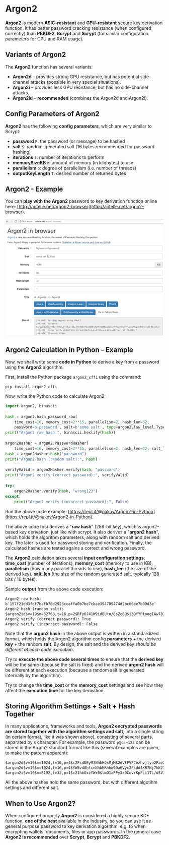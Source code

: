# Argon2

[**Argon2**](https://en.wikipedia.org/wiki/Argon2) is modern **ASIC-resistant** and **GPU-resistant** secure key derivation function. It has better password cracking resistance \(when configured correctly\) than **PBKDF2**, **Bcrypt** and **Scrypt** \(for similar configuration parameters for CPU and RAM usage\).

## Variants of Argon2

The **Argon2** function has several variants:

* **Argon2d** – provides strong GPU resistance, but has potential side-channel attacks \(possible in very special situations\).
* **Argon2i** – provides less GPU resistance, but has no side-channel attacks.
* **Argon2id** – **recommended** \(combines the Argon2d and Argon2i\).

## Config Parameters of Argon2

**Argon2** has the following **config parameters**, which are very similar to Scrypt:

* **password** `P`: the password \(or message\) to be hashed
* **salt** `S`: random-generated salt \(16 bytes recommended for password hashing\)
* **iterations** `t`: number of iterations to perform
* **memorySizeKB** `m`: amount of memory \(in kilobytes\) to use
* **parallelism** `p`: degree of parallelism \(i.e. number of threads\)
* **outputKeyLength** `T`: desired number of returned bytes

## Argon2 - Example

You can **play with the Argon2** password to key derivation function online here: [http://antelle.net/argon2-browser](http://antelle.net/argon2-browser).

![](../.gitbook/assets/argon2-online.png)

## Argon2 Calculation in Python - Example

Now, we shall write some **code in Python** to derive a key from a password using the **Argon2** algorithm.

First, install the Python package `argon2_cffi` using the command:

```text
pip install argon2_cffi
```

Now, write the Python code to calculate Argon2:

```python
import argon2, binascii

hash = argon2.hash_password_raw(
    time_cost=16, memory_cost=2**15, parallelism=2, hash_len=32,
    password=b'password', salt=b'some salt', type=argon2.low_level.Type.ID)
print("Argon2 raw hash:", binascii.hexlify(hash))

argon2Hasher = argon2.PasswordHasher(
    time_cost=16, memory_cost=2**15, parallelism=2, hash_len=32, salt_len=16)
hash = argon2Hasher.hash("password")
print("Argon2 hash (random salt):", hash)

verifyValid = argon2Hasher.verify(hash, "password")
print("Argon2 verify (correct password):", verifyValid)

try:
    argon2Hasher.verify(hash, "wrong123")
except:
    print("Argon2 verify (incorrect password):", False)
```

Run the above code example: [ ](https://repl.it/@nakov/Argon2)[https://repl.it/@nakov/Argon2-in-Python](https://repl.it/@nakov/Argon2-in-Python).

The above code first derives a "**raw hash**" \(256-bit key\), which is argon2-based key derivation, just like with scrypt. It also derives a "**argon2 hash**", which holds the algorithm parameters, along with random salt and derived key. The later is used for password storing and verification. Finally, the calculated hashes are tested agains a correct and wrong password.

The **Argon2** calculation takes several **input configuration settings**: **time\_cost** \(number of iterations\), **memory\_cost** \(memory to use in KB\), **parallelism** \(how many parallel threads to use\), **hash\_len** \(the size of the derived key\), **salt\_len** \(the size of the random generated salt, typically 128 bits / 16 bytes\).

Sample **output** from the above code execution:

```text
Argon2 raw hash: b'157f21dd3fdf7bafb76d2923ccaffa0b7be7cbae394709474d2bc66ee7b09d3e'
Argon2 hash (random salt): $argon2id$v=19$m=32768,t=16,p=2$Rfy6J41W9idBU+n/8sZc6Q$i3QYYPtoogIAw78I2qqlUQ8vjzUXGG1V6QsBOq2NIp4
Argon2 verify (correct password): True
Argon2 verify (incorrect password): False
```

Note that the **argon2 hash** in the above output is written in a standardized format, which holds the Argon2 algorithm config **parameters** + the derived **key** + the random **salt**. By design, the salt and the derived key _should be different at each code execution_.

Try to **execute the above code several times** to ensure that the **derived key** will be the same \(because the salt is fixed\) and the derived **argon2 hash** will be different at each execution \(because a random salt is generated internally by the algorithm\).

Try to change the **time\_cost** or the **memory\_cost** settings and see how they affect the **execution time** for the key derivation.

## Storing Algorithm Settings + Salt + Hash Together

In many applications, frameworks and tools, **Argon2 encrypted passwords are stored together with the algorithm settings and salt**, into a single string \(in certain format, like it was shown above\), consisting of several parts, separated by `$` character. For example, the password `p@ss~123` can be stored in the Argon2 standard format like this \(several examples are given, to make the pattern apparent\):

```text
$argon2d$v=19$m=1024,t=16,p=4$c2FsdDEyM3NhbHQxMjM$2dVtFVPCezhvjtyu2PaeXOeBR+RUZ6SqhtD/+QF4F1o
$argon2d$v=19$m=1024,t=16,p=4$YW5vdGhlcnNhbHRhbm90aGVyc2FsdA$KB7Nj7kK21YdGeEBQy7R3vKkYCz1cdR/I3QcArMhl/Q
$argon2i$v=19$m=8192,t=32,p=1$c21hbGxzYWx0$lmO1aPPy3x0CcvrKpFLi1TL/uSVJ/eO5hPHiWZFaWvY
```

All the above hashes hold the same password, but with different algotihm settings and different salt.

## When to Use Argon2?

When configured properly **Argon2** is considered a highly secure KDF function, **one of the best** available in the industry, so you can use it as general purpose password to key derivation algorithm, e.g. to when encrypting wallets, documents, files or app passwords. In the general case **Argon2 is recommended** over **Scrypt**, **Bcrypt** and **PBKDF2**.

